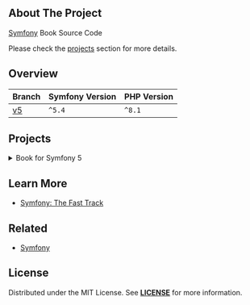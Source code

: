 ## About The Project
[Symfony][symfony_website] Book Source Code

Please check the [projects](#projects) section for more details.

## Overview
| Branch      | Symfony Version | PHP Version |
|-------------|-----------------|-------------|
| [v5][v5_tt] | `^5.4`          | `^8.1`      |


## Projects
<details><summary>Book for Symfony 5</summary>  
<p>  

<img
src="url"
alt="Book for Symfony 5"
width="50%"
/>

**Resources:**
- [Book for Symfony 5](https://symfony.com/doc/5.4/the-fast-track/en/index.html)
  <br/>


#### Installation
```bash
git clone git@github.com:habibun/symfony-book.git
cd symfony-book
git checkout v5
symfony composer install
yarn install
symfony server:start
```

</p>
</details>


## Learn More
- [Symfony: The Fast Track](https://symfony.com/book)  


## Related
- [Symfony](https://github.com/habibun/symfony)


## License
Distributed under the MIT License. See **[LICENSE][license]** for more information.



[//]: # (Links)
[license]: https://github.com/habibun/symfony-book/blob/main/LICENSE
[symfony_website]: https://symfony.com/

[v5]: https://github.com/habibun/symfony-book/tree/v2
[v5_tt]: https://github.com/habibun/symfony-book/tree/v5 "Book for Symfony 5"
